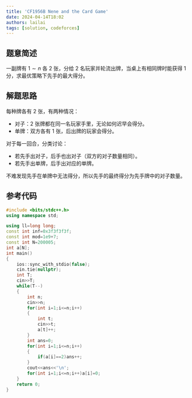 ```yaml
---
title: 'CF1956B Nene and the Card Game'
date: 2024-04-14T18:02
authors: lailai
tags: [solution, codeforces]
---
```


<Solution pid="CF1956B" aid="ds6r9qz8" />

<!-- truncate -->

## 题意简述

一副牌有 $1\sim n$ 各 $2$ 张，分给 $2$ 名玩家并轮流出牌，当桌上有相同牌时能获得 $1$ 分，求最优策略下先手的最大得分。

## 解题思路

每种牌各有 $2$ 张，有两种情况：

- 对子：$2$ 张牌都在同一名玩家手里，无论如何迟早会得分。
- 单牌：双方各有 $1$ 张，后出牌的玩家会得分。

对于每一回合，分类讨论：

- 若先手出对子，后手也出对子（双方的对子数量相同）。
- 若先手出单牌，后手出对应的单牌。

不难发现先手在单牌中无法得分，所以先手的最终得分为先手牌中的对子数量。

## 参考代码

```cpp
#include <bits/stdc++.h>
using namespace std;

using ll=long long;
const int inf=0x3f3f3f3f;
const int mod=1e9+7;
const int N=200005;
int a[N];
int main()
{
	ios::sync_with_stdio(false);
	cin.tie(nullptr);
	int T;
	cin>>T;
	while(T--)
	{
		int n;
		cin>>n;
		for(int i=1;i<=n;i++)
		{
			int t;
			cin>>t;
			a[t]++;
		}
		int ans=0;
		for(int i=1;i<=n;i++)
		{
			if(a[i]==2)ans++;
		}
		cout<<ans<<'\n';
		for(int i=1;i<=n;i++)a[i]=0;
	}
	return 0;
}
```
